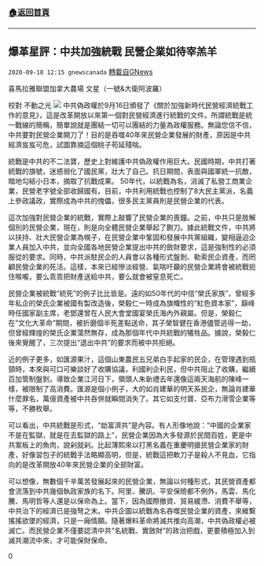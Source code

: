 ###  [:house:返回首頁](https://github.com/ourhimalayas/txt)
---

## 爆革星評：中共加強統戰 民營企業如待宰羔羊
`2020-09-18 12:15 gnewscanada` [轉載自GNews](https://gnews.org/zh-hant/366730/)

喜馬拉雅聯盟加拿大農場 文星（一號&大衛阿波羅）

校對 不動之光
![](https://s3.amazonaws.com/gnews-media-offload/wp-content/uploads/2020/09/18121202/FFFFFFFFFFFFFF.png)
中共偽政權於9月16日頒發了《關於加強新時代民營經濟統戰工作的意見》，這是改革開放以來第一個對民營經濟進行統戰的文件。所謂統戰是統一戰線的簡稱，簡單說就是團結一切可以團結的力量為政權服務。無論您信不信，中共要對民營企業開刀了！目的是吞噬40年來民營企業發展的財產，原因是中共經濟岌岌可危，試圖靠摘這個桃子苟延殘喘。 

統戰是中共的不二法寶，歷史上對維護中共偽政權作用巨大。民國時期，中共打著統戰的旗號，迷惑弱化了國民黨，壯大了自己。抗日期間，表面與國軍統一抗敵，暗地勾結小日本，摘取了抗戰成果。 50年代，以統戰為名，消滅了私營工商業企業，民營老字號全部收歸國有。目前，中共利用統戰也控制了8大民主黨派，名義上參政議政，實際成為中共的傀儡，很多民主黨員則是民營企業的代表。 

這次加強對民營企業的統戰，實際上敲響了民營企業的喪鐘。之前，中共只是肢解個別的民營企業，現在，則是向全體民營企業舉起了鍘刀。據此統戰文件，中共將以扶持、壯大民營企業為幌子，在民營企業中鞏固和發展中共黨組織，變相逼迫企業人員加入中共，並向全國各地民營企業提出中共的斂財要求，這是強制性的必須服從的要求。同時，中共派駐民企的人員會以各種形式盤剝、勒索民企資產，而罔顧民營企業的死活。這樣，本來已經慘淡經營、氣喘吁籲的民營企業將會被統戰扼住喉嚨，要么乖乖把財產送給中共，要么就會被窒息死亡。 

民營企業被統戰“統死”的例子比比皆是。遠的如50年代的中信“榮氏家族”，曾經多年私企的榮氏企業被國有製改造後，榮毅仁一時成為旗幟性的“紅色資本家”，巔峰時任國家副主席，老鄧還曾在人民大會堂國宴榮氏海內外親屬。但是，榮毅仁在“文化大革命”期間，被折磨個半死差點送命，其子榮智健在香港儘管逃得一劫，但曾經輝煌的榮氏企業蕩然無存，成為那個年代中共統戰的犧牲品。據說，榮毅仁後來覺醒了，三次提出“退出中共”的要求而被中共拒絕。 

近的例子更多，如匯源果汁，這個山東農民五兄弟白手起家的民企，在管理遇到瓶頸時，本來與可口可樂談好了收購協議，利國利企利民，但中共阻止了收購，繼續百加管制盤剝，導致企業江河日下，領頭人朱新禮去年還像這兩天海航的陳峰一樣，被限制了高消費。匯源是個小例子，大的如肖建華的明天系民企，無論肖建華什麼罪名，萬億資產被中共吞併就瞬間消失了。其它如支付寶、亞布力滑雪企業等等，不勝枚舉。 

可以看出，中共統戰是形式，“劫富濟共”是內容。有人形像地說：“中國的企業家不是在監獄，就是在去監獄的路上”，民營企業因為大多發源於民間百姓，更是中共案板上的魚肉，說剁就剁。比起薄熙來以打黑名義在重慶明搶民營企業家的財產，好像習包子的統戰手法略顯高明，但是，統戰這把軟刀子是殺人不見血，它指向的是改革開放40年來民營企業的全部財富。

可以想像，無數個千辛萬苦發展起來的民營企業，無論以何種形式，其民營資產都會流落到中共幾個執政家族的名下。阿里、騰訊、平安保險都不例外，馬雲、馬化騰、馬明哲等人還是以保命為上。當下，因為國際撤資、貿易緩滯、消費不舉等，中共治下的經濟已是強弩之末。中共企圖以統戰為名吞噬民營企業的資產，來維繫搖搖欲墜的經濟，只是一廂情願。隨著爆料革命將滅共推向高潮，中共偽政權必被滅亡。而民營企業不僅要認清中共“名統戰、實斂財”的政治把戲，更要積極加入到滅共潮流中來，才可能保財保命。

0
